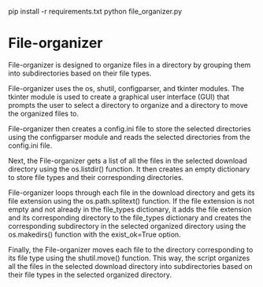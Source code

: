 pip install -r requirements.txt
python file_organizer.py

# File-organizer
File-organizer is designed to organize files in a directory by grouping them into subdirectories based on their file types.

File-organizer uses the os, shutil, configparser, and tkinter modules. The tkinter module is used to create a graphical user interface (GUI) that prompts the user to select a directory to organize and a directory to move the organized files to.

File-organizer then creates a config.ini file to store the selected directories using the configparser module and reads the selected directories from the config.ini file.

Next, the File-organizer gets a list of all the files in the selected download directory using the os.listdir() function. It then creates an empty dictionary to store file types and their corresponding directories.

File-organizer loops through each file in the download directory and gets its file extension using the os.path.splitext() function. If the file extension is not empty and not already in the file_types dictionary, it adds the file extension and its corresponding directory to the file_types dictionary and creates the corresponding subdirectory in the selected organized directory using the os.makedirs() function with the exist_ok=True option.

Finally, the File-organizer moves each file to the directory corresponding to its file type using the shutil.move() function. This way, the script organizes all the files in the selected download directory into subdirectories based on their file types in the selected organized directory.
